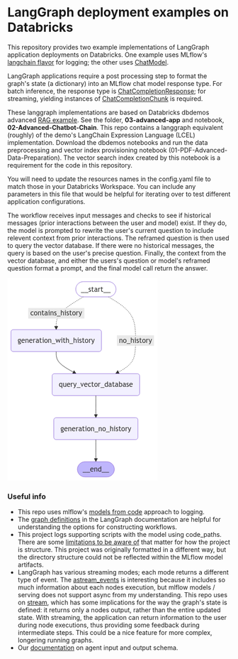# LangGraph deployment examples on Databricks

This repository provides two example implementations of LangGraph application deployments on Databricks. One example uses MLflow's [langchain flavor](https://mlflow.org/docs/latest/python_api/mlflow.langchain.html#mlflow.langchain.log_model) for logging; the other uses [ChatModel](https://mlflow.org/docs/latest/llms/chat-model-intro/index.html).

LangGraph applications require a post processing step to format the graph's state (a dictionary) into an MLflow chat model response type. For batch inference, the response type is [ChatCompletionResponse](https://mlflow.org/docs/latest/python_api/mlflow.types.html#mlflow.types.llm.ChatCompletionResponse); for streaming, yielding instances of [ChatCompletionChunk](https://mlflow.org/docs/latest/python_api/mlflow.types.html#mlflow.types.llm.ChatCompletionChunk) is required.

These langgraph implementations are based on Databricks dbdemos advanced [RAG example](https://www.databricks.com/resources/demos/tutorials/data-science-and-ai/lakehouse-ai-deploy-your-llm-chatbot?itm_data=demo_center). See the folder, **03-advanced-app** and notebook, **02-Advanced-Chatbot-Chain**. This repo contains a langgraph equivalent (roughly) of the demo's LangChain Expression Language (LCEL) implementation. Download the dbdemos notebooks and run the data preprocessing and vector index provisioning notebook (01-PDF-Advanced-Data-Preparation). The vector search index created by this notebook is a requirement for the code in this repository.

You will need to update the resources names in the config.yaml file to match those in your Databricks Workspace. You can include any parameters in this file that would be helpful for iterating over to test different application configurations.

The workflow receives input messages and checks to see if historical messages (prior interactions between the user and model) exist. If they do, the model is prompted to rewrite the user's current question to include relevent context from prior interactions. The reframed question is then used to query the vector database. If there were no historical messages, the query is based on the user's precise question.
Finally, the context from the vector database, and either the users's question or model's reframed question format a prompt, and the final model call return the answer.

![langgraph workflow](img/graph.png)

### Useful info

 - This repo uses mlflow's [models from code](https://mlflow.org/docs/latest/model/models-from-code.html) approach to logging.
 - The [graph definitions](https://langchain-ai.github.io/langgraph/reference/graphs/#graph-definitions) in the LangGraph documentation are helpful for understanding the options for constructing workflows.
 - This project logs supporting scripts with the model using code_paths. There are some [limitations to be aware of](https://mlflow.org/docs/latest/model/dependencies.html#caveats-of-code-paths-option) that matter for how the project is structure. This project was originally formatted in a different way, but the directory structure could not be reflected within the MLflow model artifacts.
 - LangGraph has various streaming modes; each mode returns a different type of event. The [astream_events](https://langchain-ai.github.io/langgraph/how-tos/streaming-events-from-within-tools/#using-stream-events-api) is interesting because it includes so much information about each nodes execution, but mlflow models / serving does not support async from my understanding. This repo uses on [stream](https://langchain-ai.github.io/langgraph/concepts/streaming/#streaming), which has some implications for the way the graph's state is defined: it returns only a nodes output, rather than the entire updated state. With streaming, the application can return information to the user during node executions, thus providing some feedback during intermediate steps. This could be a nice feature for more complex, longering running graphs.
 - Our [documentation](https://docs.databricks.com/en/generative-ai/agent-framework/agent-schema.html#define-an-agents-input-and-output-schema) on agent input and output schema.